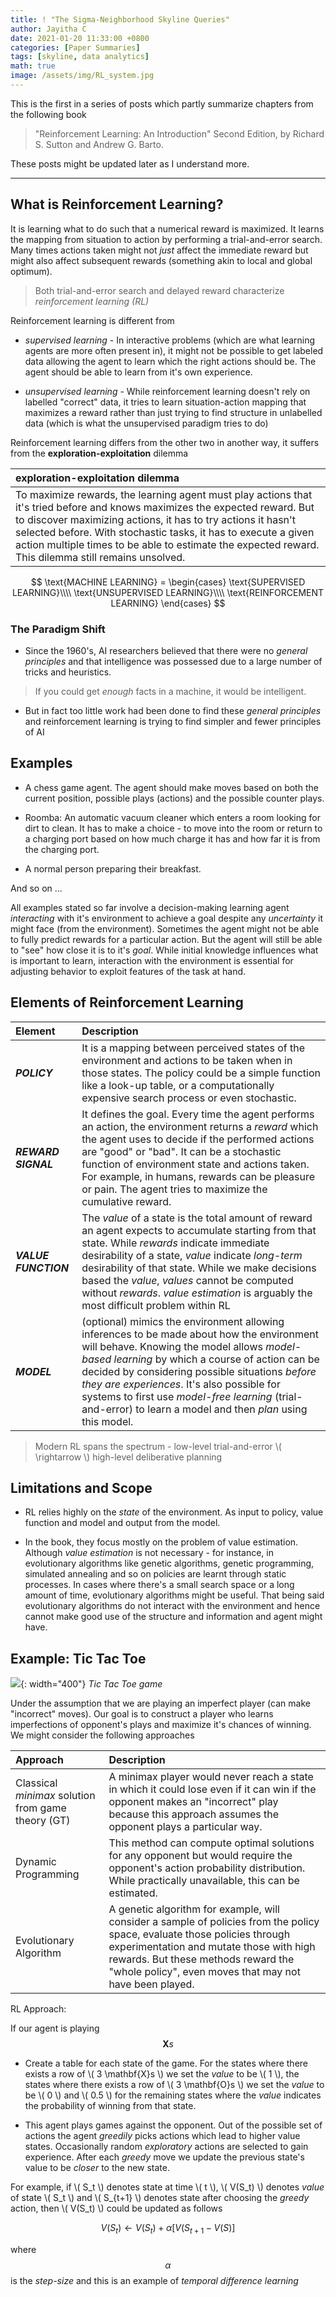 ```yaml
---
title: ! "The Sigma-Neighborhood Skyline Queries"
author: Jayitha C
date: 2021-01-20 11:33:00 +0800
categories: [Paper Summaries]
tags: [skyline, data analytics]
math: true
image: /assets/img/RL_system.jpg
---
```


This is the first in a series of posts which partly summarize chapters from the following book

> "Reinforcement Learning: An Introduction" Second Edition, by Richard S. Sutton and Andrew G. Barto. 

These posts might be updated later as I understand more. 

---

## What is Reinforcement Learning?

It is learning what to do such that a numerical reward is maximized. It learns the mapping from situation to action by performing a trial-and-error search. Many times actions taken might not _just_ affect the immediate reward but might also affect subsequent rewards (something akin to local and global optimum). 

> Both trial-and-error search and delayed reward characterize _reinforcement learning (RL)_

Reinforcement learning is different from  

- _supervised learning_ - In interactive problems (which are what learning agents are more often present in), it might not be possible to get labeled data allowing the agent to learn which the right actions should be. The agent should be able to learn from it's own experience. 

- _unsupervised learning_ - While reinforcement learning doesn't rely on labelled "correct" data, it tries to learn situation-action mapping that maximizes a reward rather than just trying to find structure in unlabelled data (which is what the unsupervised paradigm tries to do)

Reinforcement learning differs from the other two in another way, it suffers from the **exploration-exploitation** dilemma

| exploration-exploitation dilemma |
|:---|
|To maximize rewards, the learning agent must play actions that it's tried before and knows maximizes the expected reward. But to discover maximizing actions, it has to try actions it hasn't selected before. With stochastic tasks, it has to execute a given action multiple times to be able to estimate the expected reward. This dilemma still remains unsolved. |

$$ \text{MACHINE LEARNING} = \begin{cases} \text{SUPERVISED LEARNING}\\\\ \text{UNSUPERVISED LEARNING}\\\\ \text{REINFORCEMENT LEARNING} \end{cases} $$

### The Paradigm Shift

- Since the 1960's, AI researchers believed that there were no _general principles_ and that intelligence was possessed due to a large number of tricks and heuristics. 

> If you could get _enough_ facts in a machine, it would be intelligent. 

- But in fact too little work had been done to find these _general principles_ and reinforcement learning is trying to find simpler and fewer principles of AI

## Examples

- A chess game agent. The agent should make moves based on both the current position, possible plays (actions) and the possible counter plays.

- Roomba: An automatic vacuum cleaner which enters a room looking for dirt to clean. It has to make a choice - to move into the room or return to a charging port based on how much charge it has and how far it is from the charging port. 

- A normal person preparing their breakfast. 

And so on ...

All examples stated so far involve a decision-making learning agent _interacting_ with it's environment to achieve a goal despite any _uncertainty_ it might face (from the environment). Sometimes the agent might not be able to fully predict rewards for a particular action. But the agent will still be able to "see" how close it is to it's _goal_. While initial knowledge influences what is important to learn, interaction with the environment is essential for adjusting behavior to exploit features of the task at hand. 

## Elements of Reinforcement Learning

| Element | Description |
|:---|:---|
|**_POLICY_**|It is a mapping between perceived states of the environment and actions to be taken when in those states. The policy could be a simple function like a look-up table, or a computationally expensive search process or even stochastic.|
|**_REWARD SIGNAL_**|It defines the goal. Every time the agent performs an action, the environment returns a _reward_ which the agent uses to decide if the performed actions are "good" or "bad". It can be a stochastic function of environment state and actions taken. For example, in humans, rewards can be pleasure or pain. The agent tries to maximize the cumulative reward.|
|**_VALUE FUNCTION_**|The _value_ of a state is the total amount of reward an agent expects to accumulate starting from that state. While _rewards_ indicate immediate desirability of a state, _value_ indicate _long-term_ desirability of that state. While we make decisions based the _value_, _values_ cannot be computed without _rewards_. _value estimation_ is arguably the most difficult problem within RL|
|**_MODEL_**|(optional) mimics the environment allowing inferences to be made about how the environment will behave. Knowing the model allows _model-based learning_ by which a course of action can be decided by considering possible situations _before they are experiences_. It's also possible for systems to first use _model-free learning_ (trial-and-error) to learn a model and then _plan_ using this model. |

> Modern RL spans the spectrum - low-level trial-and-error \\( \rightarrow \\) high-level deliberative planning

## Limitations and Scope

- RL relies highly on the _state_ of the environment. As input to policy, value function and model and output from the model. 

- In the book, they focus mostly on the problem of value estimation. Although _value estimation_ is not necessary - for instance, in evolutionary algorithms like genetic algorithms, genetic programming, simulated annealing and so on policies are learnt through static processes. In cases where there's a small search space or a long amount of time, evolutionary algorithms might be useful. That being said evolutionary algorithms do not interact with the environment and hence cannot make good use of the structure and information and agent might have.

## Example: Tic Tac Toe

![](/assets/img/tic_tac_toe.png){: width="400"}
_Tic Tac Toe game_

Under the assumption that we are playing an imperfect player (can make "incorrect" moves). Our goal is to construct a player who learns imperfections of opponent's plays and maximize it's chances of winning. We might consider the following approaches 

| Approach | Description |
|:---|:---|
|Classical _minimax_ solution from game theory (GT)|A minimax player would never reach a state in which it could lose even if it can win if the opponent makes an "incorrect" play because this approach assumes the opponent plays a particular way.|
|Dynamic Programming|This method can compute optimal solutions for any opponent but would require the opponent's action probability distribution. While practically unavailable, this can be estimated.|
|Evolutionary Algorithm|A genetic algorithm for example, will consider a sample of policies from the policy space, evaluate those policies through experimentation and mutate those with high rewards. But these methods reward the "whole policy", even moves that may not have been played.|

RL Approach:

If our agent is playing $$ \mathbf{X}s $$

- Create a table for each state of the game. For the states where there exists a row of \\( 3 \mathbf{X}s \\) we set the _value_ to be \\( 1 \\), the states where there exists a row of \\( 3 \mathbf{O}s \\) we set the _value_ to be \\( 0 \\) and \\( 0.5 \\) for the remaining states where the _value_ indicates the probability of winning from that state.

- This agent plays games against the opponent. Out of the possible set of actions the agent _greedily_ picks actions which lead to higher value states. Occasionally random _exploratory_ actions are selected to gain experience. After each _greedy_ move we update the previous state's value to be _closer_ to the new state.

For example, if \\( S_t \\) denotes state at time \\( t \\), \\( V(S_t) \\) denotes _value_ of state \\( S_t \\) and \\( S_{t+1} \\) denotes state after choosing the _greedy_ action, then \\( V(S_t) \\) could be updated as follows

$$ V(S_t) \leftarrow V(S_t) + \alpha \left [ V(S_{t+1} - V(S) \right ] $$

where $$ \alpha $$ is the _step-size_ and this is an example of _temporal difference learning_


